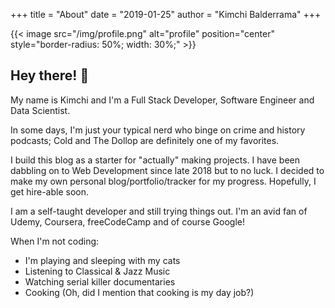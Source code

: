+++
title = "About"
date = "2019-01-25"
author = "Kimchi Balderrama"
+++



{{< image src="/img/profile.png" alt="profile" position="center" style="border-radius: 50%; width: 30%;" >}}


## Hey there! 👋 



My name is Kimchi and I'm a Full Stack Developer, Software Engineer and Data Scientist.

In some days, I'm just your typical nerd who binge on crime and history podcasts; Cold and The Dollop are definitely one of my favorites. 

I build this blog as a starter for "actually" making projects. I have been dabbling on to Web Development since late 2018 but to no luck. I decided to make my own personal blog/portfolio/tracker for my progress. Hopefully, I get hire-able soon.

I am a self-taught developer and still trying things out. I'm an avid fan of Udemy, Coursera, freeCodeCamp and of course Google! 

When I'm not coding: 

- I'm playing and sleeping with my cats
- Listening to Classical & Jazz Music
- Watching serial killer documentaries
- Cooking (Oh, did I mention that cooking is my day job?)